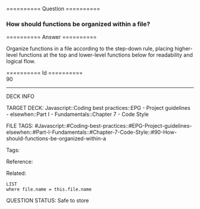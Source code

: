 ========== Question ==========  

### How should functions be organized within a file?  

========== Answer ==========  

Organize functions in a file according to the step-down rule, placing higher-level functions at the top and lower-level functions below for readability and logical flow.

========== Id ==========  
90

---

DECK INFO

TARGET DECK: Javascript::Coding best practices::EPG - Project guidelines - elsewhen::Part I - Fundamentals::Chapter 7 - Code Style

FILE TAGS: #Javascript::#Coding-best-practices::#EPG-Project-guidelines-elsewhen::#Part-I-Fundamentals::#Chapter-7-Code-Style::#90-How-should-functions-be-organized-within-a

Tags:

Reference:

Related:

```dataview
LIST
where file.name = this.file.name
```

QUESTION STATUS: Safe to store

